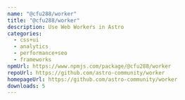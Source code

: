 ```yaml
---
name: "@cfu288/worker"
title: "@cfu288/worker"
description: Use Web Workers in Astro
categories:
  - css+ui
  - analytics
  - performance+seo
  - frameworks
npmUrl: https://www.npmjs.com/package/@cfu288/worker
repoUrl: https://github.com/astro-community/worker
homepageUrl: https://github.com/astro-community/worker
downloads: 5
---
```

